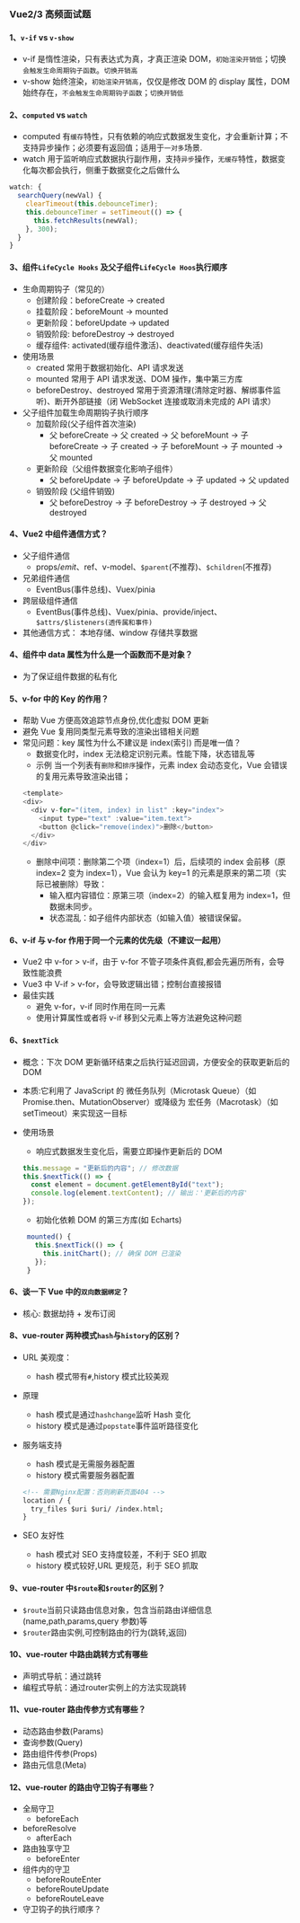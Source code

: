 ### Vue2/3 高频面试题

#### 1、`v-if` vs `v-show`

- v-if 是惰性渲染，只有表达式为真，才真正渲染 DOM，`初始渲染开销低`；切换`会触发生命周期钩子函数`。`切换开销高`
- v-show 始终渲染，`初始渲染开销高`，仅仅是修改 DOM 的 display 属性，DOM 始终存在，`不会触发生命周期钩子函数`；`切换开销低`

#### 2、`computed` vs `watch`

- computed 有`缓存`特性，只有依赖的响应式数据发生变化，才会重新计算；不支持异步操作；必须要有返回值；适用于`一对多`场景.
- watch 用于监听响应式数据执行副作用，支持`异步`操作，`无缓存`特性，数据变化每次都会执行，侧重于数据变化之后做什么

```js
watch: {
  searchQuery(newVal) {
    clearTimeout(this.debounceTimer);
    this.debounceTimer = setTimeout(() => {
      this.fetchResults(newVal);
    }, 300);
  }
}
```

#### 3、组件`LifeCycle Hooks` 及父子组件`LifeCycle Hoos`执行顺序

- 生命周期钩子（常见的）
  - 创建阶段：beforeCreate → created
  - 挂载阶段：beforeMount → mounted
  - 更新阶段：beforeUpdate → updated
  - 销毁阶段: beforeDestroy → destroyed
  - 缓存组件: activated(缓存组件激活)、deactivated(缓存组件失活)
- 使用场景
  - created 常用于数据初始化、API 请求发送
  - mounted 常用于 API 请求发送、DOM 操作，集中第三方库
  - beforeDestroy、destroyed 常用于资源清理(清除定时器、解绑事件监听)、断开外部链接（闭 WebSocket 连接或取消未完成的 API 请求）
- 父子组件加载生命周期钩子执行顺序
  - 加载阶段(父子组件首次渲染)
    - 父 beforeCreate → 父 created → 父 beforeMount → 子 beforeCreate → 子 created → 子 beforeMount → 子 mounted → 父 mounted
  - 更新阶段（父组件数据变化影响子组件）
    - 父 beforeUpdate → 子 beforeUpdate → 子 updated → 父 updated
  - 销毁阶段 (父组件销毁)
    - 父 beforeDestroy → 子 beforeDestroy → 子 destroyed → 父 destroyed

#### 4、Vue2 中组件通信方式？

- 父子组件通信
  - props/$emit、$ref、v-model、`$parent`(不推荐)、`$children`(不推荐)
- 兄弟组件通信
  - EventBus(事件总线)、Vuex/pinia
- 跨层级组件通信
  - EventBus(事件总线)、Vuex/pinia、provide/inject、`$attrs/$listeners(透传属和事件)`
- 其他通信方式： 本地存储、window 存储共享数据

#### 4、组件中 data 属性为什么是一个函数而不是对象？

- 为了保证组件数据的私有化

#### 5、v-for 中的 Key 的作用？

- 帮助 Vue 方便高效追踪节点身份,优化虚拟 DOM 更新
- 避免 Vue 复用同类型元素导致的渲染出错相关问题
- 常见问题：key 属性为什么不建议是 index(索引) 而是唯一值？
  - 数据变化时，index 无法稳定识别元素。性能下降，状态错乱等
  - 示例 当一个列表有`删除`和`排序`操作，元素 index 会动态变化，Vue 会错误的复用元素导致渲染出错；
  ```js
  <template>
  <div>
    <div v-for="(item, index) in list" :key="index">
      <input type="text" :value="item.text">
      <button @click="remove(index)">删除</button>
    </div>
  </div>
  ```
  - 删除中间项：删除第二个项（index=1）后，后续项的 index 会前移（原 index=2 变为 index=1），Vue 会认为 key=1 的元素是原来的第二项（实际已被删除）导致：
    - 输入框内容错位：原第三项（index=2）的输入框复用为 index=1，但数据未同步。
    - 状态混乱：如子组件内部状态（如输入值）被错误保留。

#### 6、v-if 与 v-for 作用于同一个元素的优先级（不建议一起用）

- Vue2 中 v-for > v-if，由于 v-for 不管子项条件真假,都会先遍历所有，会导致性能浪费
- Vue3 中 V-if > v-for，会导致逻辑出错；控制台直接报错
- 最佳实践
  - 避免 v-for，v-if 同时作用在同一元素
  - 使用计算属性或者将 v-if 移到父元素上等方法避免这种问题

#### 6、`$nextTick`

- 概念：下次 DOM 更新循环结束之后执行延迟回调，方便安全的获取更新后的 DOM
- 本质:它利用了 JavaScript 的 微任务队列（Microtask Queue）（如 Promise.then、MutationObserver）或降级为 宏任务（Macrotask）（如 setTimeout）来实现这一目标
- 使用场景

  - 响应式数据发生变化后，需要立即操作更新后的 DOM

  ```js
  this.message = "更新后的内容"; // 修改数据
  this.$nextTick(() => {
    const element = document.getElementById("text");
    console.log(element.textContent); // 输出：'更新后的内容'
  });
  ```

  - 初始化依赖 DOM 的第三方库(如 Echarts)

  ```js
   mounted() {
     this.$nextTick(() => {
       this.initChart(); // 确保 DOM 已渲染
     });
   }
  ```

#### 6、谈一下 Vue 中的`双向数据绑定`？

- 核心: 数据劫持 + 发布订阅

#### 8、vue-router 两种模式`hash`与`history`的区别？

- URL 美观度：
  - hash 模式带有`#`,history 模式比较美观
- 原理
  - hash 模式是通过`hashchange`监听 Hash 变化
  - history 模式是通过`popstate`事件监听路径变化
- 服务端支持

  - hash 模式是无需服务器配置
  - history 模式需要服务器配置

  ```md
  <!-- 需要Nginx配置：否则刷新页面404 -->
  location / {
    try_files $uri $uri/ /index.html;
  }
  ```

- SEO 友好性
  - hash 模式对 SEO 支持度较差，不利于 SEO 抓取
  - history 模式较好,URL 更规范，利于 SEO 抓取

#### 9、vue-router 中`$route`和`$router`的区别？

- `$route`当前只读路由信息对象，包含当前路由详细信息(name,path,params,query 参数)等
- `$router`路由实例,可控制路由的行为(跳转,返回)

#### 10、vue-router 中路由跳转方式有哪些
- 声明式导航：通过<router-link>跳转
- 编程式导航：通过router实例上的方法实现跳转

#### 11、vue-router 路由传参方式有哪些？
- 动态路由参数(Params)
- 查询参数(Query)
- 路由组件传参(Props)
- 路由元信息(Meta)

#### 12、vue-router 的路由守卫钩子有哪些？

- 全局守卫
  - beforeEach
- beforeResolve
  - afterEach
- 路由独享守卫
  - beforeEnter
- 组件内的守卫
  - beforeRouteEnter
  - beforeRouteUpdate
  - beforeRouteLeave
- 守卫钩子的执行顺序？

